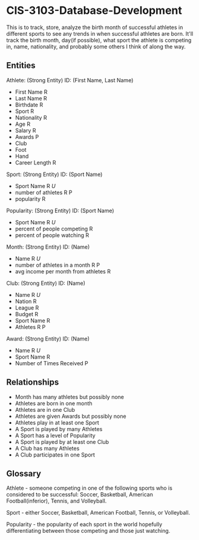 # CIS-3103-Database-Development

This is to track, store, analyze the birth month of successful athletes in different sports to see any trends in when successful athletes are born. It'll track the birth month, day(if possible), what sport the athlete is competing in, name, nationality, and probably some others I think of along the way.

## Entities
Athlete: (Strong Entity) ID: (First Name, Last Name)
  - First Name R
  - Last Name R
  - Birthdate R
  - Sport R
  - Nationality R
  - Age R
  - Salary R
  - Awards P
  - Club
  - Foot
  - Hand
  - Career Length R

Sport: (Strong Entity) ID: (Sport Name)
  - Sport Name R *U*
  - number of athletes R P
  - popularity R

Popularity: (Strong Entity) ID: (Sport Name)
  - Sport Name R *U*
  - percent of people competing R
  - percent of people watching R

Month: (Strong Entity) ID: (Name)
  - Name R *U*
  - number of athletes in a month R P
  - avg income per month from athletes R

Club: (Strong Entity) ID: (Name)
  - Name R *U*
  - Nation R
  - League R
  - Budget R
  - Sport Name R
  - Athletes R P

Award: (Strong Entity) ID: (Name)
  - Name R *U*
  - Sport Name R
  - Number of Times Received P

## Relationships
- Month has many athletes but possibly none 
- Athletes are born in one month
- Athletes are in one Club
- Athletes are given Awards but possibly none
- Athletes play in at least one Sport
- A Sport is played by many Athletes
- A Sport has a level of Popularity
- A Sport is played by at least one Club
- A Club has many Athletes
- A Club participates in one Sport

## Glossary
Athlete - someone competing in one of the following sports who is considered to be successful: Soccer, Basketball, American Football(inferior), Tennis, and Volleyball.

Sport - either Soccer, Basketball, American Football, Tennis, or Volleyball.

Popularity - the popularity of each sport in the world hopefully differentiating between those competing and those just watching.

